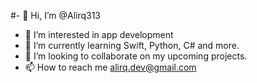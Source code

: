 #- 👋 Hi, I’m @Alirq313
- 👀 I’m interested in app development
- 🌱 I’m currently learning Swift, Python, C# and more.
- 💞️ I’m looking to collaborate on my upcoming projects.
- 📫 How to reach me alirq.dev@gmail.com

<!---
Alirq313/Alirq313 is a ✨ special ✨ repository because its `README.md` (this file) appears on your GitHub profile.
You can click the Preview link to take a look at your changes.
--->
